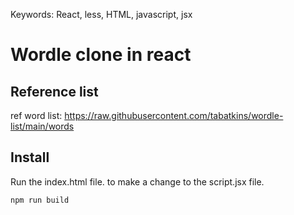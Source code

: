 Keywords:
React, less, HTML, javascript, jsx

# Wordle clone in react

## Reference list
ref word list: https://raw.githubusercontent.com/tabatkins/wordle-list/main/words

## Install
Run the index.html file.
to make a change to the script.jsx file.

```
npm run build
```
